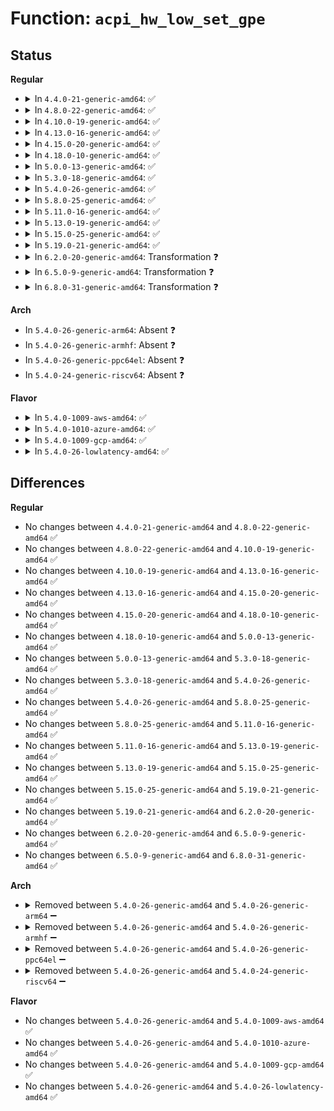 # Function: <code>acpi_hw_low_set_gpe</code>

## Status
<b>Regular</b>
<ul>
<li>
<details>
<summary>In <code>4.4.0-21-generic-amd64</code>: ✅</summary>

```c
acpi_status acpi_hw_low_set_gpe(struct acpi_gpe_event_info * gpe_event_info, u32 action)
```

```json
{
  "name": "acpi_hw_low_set_gpe",
  "collision_type": "Unique Global",
  "inline_type": "No",
  "funcs": [
    {
      "addr": 18446744071583671858,
      "name": "acpi_hw_low_set_gpe",
      "external": true,
      "loc": "drivers/acpi/acpica/hwgpe.c:98",
      "file": "drivers/acpi/acpica/hwgpe.c",
      "inline": "seen, unknown",
      "caller_inline": [],
      "caller_func": [
        "drivers/acpi/acpica/evgpe.c:acpi_ev_remove_gpe_reference",
        "drivers/acpi/acpica/evgpe.c:acpi_ev_finish_gpe",
        "drivers/acpi/acpica/evgpe.c:acpi_ev_gpe_dispatch",
        "drivers/acpi/acpica/evgpe.c:acpi_ev_gpe_dispatch",
        "drivers/acpi/acpica/evxfgpe.c:acpi_set_gpe"
      ]
    }
  ],
  "symbols": [
    {
      "addr": 18446744071583671858,
      "name": "acpi_hw_low_set_gpe",
      "section": ".text",
      "bind": "STB_GLOBAL",
      "size": 197
    }
  ]
}
```
</details>
</li>
<li>
<details>
<summary>In <code>4.8.0-22-generic-amd64</code>: ✅</summary>

```c
acpi_status acpi_hw_low_set_gpe(struct acpi_gpe_event_info * gpe_event_info, u32 action)
```

```json
{
  "name": "acpi_hw_low_set_gpe",
  "collision_type": "Unique Global",
  "inline_type": "No",
  "funcs": [
    {
      "addr": 18446744071583995197,
      "name": "acpi_hw_low_set_gpe",
      "external": true,
      "loc": "drivers/acpi/acpica/hwgpe.c:98",
      "file": "drivers/acpi/acpica/hwgpe.c",
      "inline": "seen, unknown",
      "caller_inline": [],
      "caller_func": [
        "drivers/acpi/acpica/evgpe.c:acpi_ev_gpe_dispatch",
        "drivers/acpi/acpica/evgpe.c:acpi_ev_gpe_dispatch",
        "drivers/acpi/acpica/evgpe.c:acpi_ev_finish_gpe",
        "drivers/acpi/acpica/evgpe.c:acpi_ev_remove_gpe_reference",
        "drivers/acpi/acpica/evxfgpe.c:acpi_set_gpe"
      ]
    }
  ],
  "symbols": [
    {
      "addr": 18446744071583995197,
      "name": "acpi_hw_low_set_gpe",
      "section": ".text",
      "bind": "STB_GLOBAL",
      "size": 197
    }
  ]
}
```
</details>
</li>
<li>
<details>
<summary>In <code>4.10.0-19-generic-amd64</code>: ✅</summary>

```c
acpi_status acpi_hw_low_set_gpe(struct acpi_gpe_event_info * gpe_event_info, u32 action)
```

```json
{
  "name": "acpi_hw_low_set_gpe",
  "collision_type": "Unique Global",
  "inline_type": "No",
  "funcs": [
    {
      "addr": 18446744071584136598,
      "name": "acpi_hw_low_set_gpe",
      "external": true,
      "loc": "drivers/acpi/acpica/hwgpe.c:98",
      "file": "drivers/acpi/acpica/hwgpe.c",
      "inline": "seen, unknown",
      "caller_inline": [],
      "caller_func": [
        "drivers/acpi/acpica/evgpe.c:acpi_ev_gpe_dispatch",
        "drivers/acpi/acpica/evgpe.c:acpi_ev_gpe_dispatch",
        "drivers/acpi/acpica/evgpe.c:acpi_ev_finish_gpe",
        "drivers/acpi/acpica/evgpe.c:acpi_ev_remove_gpe_reference",
        "drivers/acpi/acpica/evgpe.c:acpi_ev_mask_gpe",
        "drivers/acpi/acpica/evgpe.c:acpi_ev_mask_gpe",
        "drivers/acpi/acpica/evxfgpe.c:acpi_set_gpe",
        "drivers/acpi/acpica/evxfgpe.c:acpi_set_gpe"
      ]
    }
  ],
  "symbols": [
    {
      "addr": 18446744071584136598,
      "name": "acpi_hw_low_set_gpe",
      "section": ".text",
      "bind": "STB_GLOBAL",
      "size": 224
    }
  ]
}
```
</details>
</li>
<li>
<details>
<summary>In <code>4.13.0-16-generic-amd64</code>: ✅</summary>

```c
acpi_status acpi_hw_low_set_gpe(struct acpi_gpe_event_info * gpe_event_info, u32 action)
```

```json
{
  "name": "acpi_hw_low_set_gpe",
  "collision_type": "Unique Global",
  "inline_type": "No",
  "funcs": [
    {
      "addr": 18446744071584203723,
      "name": "acpi_hw_low_set_gpe",
      "external": true,
      "loc": "drivers/acpi/acpica/hwgpe.c:98",
      "file": "drivers/acpi/acpica/hwgpe.c",
      "inline": "seen, unknown",
      "caller_inline": [],
      "caller_func": [
        "drivers/acpi/acpica/evgpe.c:acpi_ev_finish_gpe",
        "drivers/acpi/acpica/evgpe.c:acpi_ev_remove_gpe_reference",
        "drivers/acpi/acpica/evgpe.c:acpi_ev_mask_gpe",
        "drivers/acpi/acpica/evgpe.c:acpi_ev_mask_gpe",
        "drivers/acpi/acpica/evxfgpe.c:acpi_set_gpe",
        "drivers/acpi/acpica/evxfgpe.c:acpi_set_gpe"
      ]
    }
  ],
  "symbols": [
    {
      "addr": 18446744071584203723,
      "name": "acpi_hw_low_set_gpe",
      "section": ".text",
      "bind": "STB_GLOBAL",
      "size": 224
    }
  ]
}
```
</details>
</li>
<li>
<details>
<summary>In <code>4.15.0-20-generic-amd64</code>: ✅</summary>

```c
acpi_status acpi_hw_low_set_gpe(struct acpi_gpe_event_info * gpe_event_info, u32 action)
```

```json
{
  "name": "acpi_hw_low_set_gpe",
  "collision_type": "Unique Global",
  "inline_type": "No",
  "funcs": [
    {
      "addr": 18446744071584532464,
      "name": "acpi_hw_low_set_gpe",
      "external": true,
      "loc": "drivers/acpi/acpica/hwgpe.c:98",
      "file": "drivers/acpi/acpica/hwgpe.c",
      "inline": "seen, unknown",
      "caller_inline": [],
      "caller_func": [
        "drivers/acpi/acpica/evgpe.c:acpi_ev_gpe_dispatch",
        "drivers/acpi/acpica/evgpe.c:acpi_ev_gpe_dispatch",
        "drivers/acpi/acpica/evgpe.c:acpi_ev_finish_gpe",
        "drivers/acpi/acpica/evgpe.c:acpi_ev_remove_gpe_reference",
        "drivers/acpi/acpica/evgpe.c:acpi_ev_mask_gpe",
        "drivers/acpi/acpica/evgpe.c:acpi_ev_mask_gpe",
        "drivers/acpi/acpica/evgpeinit.c:acpi_ev_match_gpe_method",
        "drivers/acpi/acpica/evxfgpe.c:acpi_set_gpe",
        "drivers/acpi/acpica/evxfgpe.c:acpi_set_gpe"
      ]
    }
  ],
  "symbols": [
    {
      "addr": 18446744071584532464,
      "name": "acpi_hw_low_set_gpe",
      "section": ".text",
      "bind": "STB_GLOBAL",
      "size": 234
    }
  ]
}
```
</details>
</li>
<li>
<details>
<summary>In <code>4.18.0-10-generic-amd64</code>: ✅</summary>

```c
acpi_status acpi_hw_low_set_gpe(struct acpi_gpe_event_info * gpe_event_info, u32 action)
```

```json
{
  "name": "acpi_hw_low_set_gpe",
  "collision_type": "Unique Global",
  "inline_type": "No",
  "funcs": [
    {
      "addr": 18446744071584756743,
      "name": "acpi_hw_low_set_gpe",
      "external": true,
      "loc": "drivers/acpi/acpica/hwgpe.c:64",
      "file": "drivers/acpi/acpica/hwgpe.c",
      "inline": "seen, unknown",
      "caller_inline": [],
      "caller_func": [
        "drivers/acpi/acpica/evgpe.c:acpi_ev_gpe_dispatch",
        "drivers/acpi/acpica/evgpe.c:acpi_ev_gpe_dispatch",
        "drivers/acpi/acpica/evgpe.c:acpi_ev_finish_gpe",
        "drivers/acpi/acpica/evgpe.c:acpi_ev_remove_gpe_reference",
        "drivers/acpi/acpica/evgpe.c:acpi_ev_mask_gpe",
        "drivers/acpi/acpica/evgpe.c:acpi_ev_mask_gpe",
        "drivers/acpi/acpica/evgpe.c:acpi_ev_enable_gpe",
        "drivers/acpi/acpica/evgpeinit.c:acpi_ev_match_gpe_method",
        "drivers/acpi/acpica/evxfgpe.c:acpi_set_gpe",
        "drivers/acpi/acpica/evxfgpe.c:acpi_set_gpe"
      ]
    }
  ],
  "symbols": [
    {
      "addr": 18446744071584756743,
      "name": "acpi_hw_low_set_gpe",
      "section": ".text",
      "bind": "STB_GLOBAL",
      "size": 237
    }
  ]
}
```
</details>
</li>
<li>
<details>
<summary>In <code>5.0.0-13-generic-amd64</code>: ✅</summary>

```c
acpi_status acpi_hw_low_set_gpe(struct acpi_gpe_event_info * gpe_event_info, u32 action)
```

```json
{
  "name": "acpi_hw_low_set_gpe",
  "collision_type": "Unique Global",
  "inline_type": "No",
  "funcs": [
    {
      "addr": 18446744071584858322,
      "name": "acpi_hw_low_set_gpe",
      "external": true,
      "loc": "drivers/acpi/acpica/hwgpe.c:64",
      "file": "drivers/acpi/acpica/hwgpe.c",
      "inline": "seen, unknown",
      "caller_inline": [],
      "caller_func": [
        "drivers/acpi/acpica/evgpe.c:acpi_ev_gpe_dispatch",
        "drivers/acpi/acpica/evgpe.c:acpi_ev_gpe_dispatch",
        "drivers/acpi/acpica/evgpe.c:acpi_ev_finish_gpe",
        "drivers/acpi/acpica/evgpe.c:acpi_ev_remove_gpe_reference",
        "drivers/acpi/acpica/evgpe.c:acpi_ev_mask_gpe",
        "drivers/acpi/acpica/evgpe.c:acpi_ev_mask_gpe",
        "drivers/acpi/acpica/evgpe.c:acpi_ev_enable_gpe",
        "drivers/acpi/acpica/evgpeinit.c:acpi_ev_match_gpe_method",
        "drivers/acpi/acpica/evxfgpe.c:acpi_set_gpe",
        "drivers/acpi/acpica/evxfgpe.c:acpi_set_gpe"
      ]
    }
  ],
  "symbols": [
    {
      "addr": 18446744071584858322,
      "name": "acpi_hw_low_set_gpe",
      "section": ".text",
      "bind": "STB_GLOBAL",
      "size": 237
    }
  ]
}
```
</details>
</li>
<li>
<details>
<summary>In <code>5.3.0-18-generic-amd64</code>: ✅</summary>

```c
acpi_status acpi_hw_low_set_gpe(struct acpi_gpe_event_info * gpe_event_info, u32 action)
```

```json
{
  "name": "acpi_hw_low_set_gpe",
  "collision_type": "Unique Global",
  "inline_type": "No",
  "funcs": [
    {
      "addr": 18446744071585062066,
      "name": "acpi_hw_low_set_gpe",
      "external": true,
      "loc": "drivers/acpi/acpica/hwgpe.c:64",
      "file": "drivers/acpi/acpica/hwgpe.c",
      "inline": "seen, unknown",
      "caller_inline": [],
      "caller_func": [
        "drivers/acpi/acpica/evgpe.c:acpi_ev_gpe_dispatch",
        "drivers/acpi/acpica/evgpe.c:acpi_ev_gpe_dispatch",
        "drivers/acpi/acpica/evgpe.c:acpi_ev_finish_gpe",
        "drivers/acpi/acpica/evgpe.c:acpi_ev_remove_gpe_reference",
        "drivers/acpi/acpica/evgpe.c:acpi_ev_mask_gpe",
        "drivers/acpi/acpica/evgpe.c:acpi_ev_mask_gpe",
        "drivers/acpi/acpica/evgpe.c:acpi_ev_enable_gpe",
        "drivers/acpi/acpica/evgpeinit.c:acpi_ev_match_gpe_method",
        "drivers/acpi/acpica/evxfgpe.c:acpi_set_gpe",
        "drivers/acpi/acpica/evxfgpe.c:acpi_set_gpe"
      ]
    }
  ],
  "symbols": [
    {
      "addr": 18446744071585062066,
      "name": "acpi_hw_low_set_gpe",
      "section": ".text",
      "bind": "STB_GLOBAL",
      "size": 239
    }
  ]
}
```
</details>
</li>
<li>
<details>
<summary>In <code>5.4.0-26-generic-amd64</code>: ✅</summary>

```c
acpi_status acpi_hw_low_set_gpe(struct acpi_gpe_event_info * gpe_event_info, u32 action)
```

```json
{
  "name": "acpi_hw_low_set_gpe",
  "collision_type": "Unique Global",
  "inline_type": "No",
  "funcs": [
    {
      "addr": 18446744071585198294,
      "name": "acpi_hw_low_set_gpe",
      "external": true,
      "loc": "drivers/acpi/acpica/hwgpe.c:64",
      "file": "drivers/acpi/acpica/hwgpe.c",
      "inline": "seen, unknown",
      "caller_inline": [],
      "caller_func": [
        "drivers/acpi/acpica/evgpe.c:acpi_ev_gpe_dispatch",
        "drivers/acpi/acpica/evgpe.c:acpi_ev_gpe_dispatch",
        "drivers/acpi/acpica/evgpe.c:acpi_ev_finish_gpe",
        "drivers/acpi/acpica/evgpe.c:acpi_ev_remove_gpe_reference",
        "drivers/acpi/acpica/evgpe.c:acpi_ev_mask_gpe",
        "drivers/acpi/acpica/evgpe.c:acpi_ev_mask_gpe",
        "drivers/acpi/acpica/evgpe.c:acpi_ev_enable_gpe",
        "drivers/acpi/acpica/evgpeinit.c:acpi_ev_match_gpe_method",
        "drivers/acpi/acpica/evxfgpe.c:acpi_set_gpe",
        "drivers/acpi/acpica/evxfgpe.c:acpi_set_gpe"
      ]
    }
  ],
  "symbols": [
    {
      "addr": 18446744071585198294,
      "name": "acpi_hw_low_set_gpe",
      "section": ".text",
      "bind": "STB_GLOBAL",
      "size": 239
    }
  ]
}
```
</details>
</li>
<li>
<details>
<summary>In <code>5.8.0-25-generic-amd64</code>: ✅</summary>

```c
acpi_status acpi_hw_low_set_gpe(struct acpi_gpe_event_info * gpe_event_info, u32 action)
```

```json
{
  "name": "acpi_hw_low_set_gpe",
  "collision_type": "Unique Global",
  "inline_type": "No",
  "funcs": [
    {
      "addr": 18446744071585903689,
      "name": "acpi_hw_low_set_gpe",
      "external": true,
      "loc": "drivers/acpi/acpica/hwgpe.c:64",
      "file": "drivers/acpi/acpica/hwgpe.c",
      "inline": "seen, unknown",
      "caller_inline": [],
      "caller_func": [
        "drivers/acpi/acpica/evgpe.c:acpi_ev_gpe_dispatch",
        "drivers/acpi/acpica/evgpe.c:acpi_ev_gpe_dispatch",
        "drivers/acpi/acpica/evgpe.c:acpi_ev_finish_gpe",
        "drivers/acpi/acpica/evgpe.c:acpi_ev_remove_gpe_reference",
        "drivers/acpi/acpica/evgpe.c:acpi_ev_mask_gpe",
        "drivers/acpi/acpica/evgpe.c:acpi_ev_mask_gpe",
        "drivers/acpi/acpica/evgpe.c:acpi_ev_enable_gpe",
        "drivers/acpi/acpica/evgpeinit.c:acpi_ev_match_gpe_method",
        "drivers/acpi/acpica/evxfgpe.c:acpi_set_gpe",
        "drivers/acpi/acpica/evxfgpe.c:acpi_set_gpe"
      ]
    }
  ],
  "symbols": [
    {
      "addr": 18446744071585903689,
      "name": "acpi_hw_low_set_gpe",
      "section": ".text",
      "bind": "STB_GLOBAL",
      "size": 239
    }
  ]
}
```
</details>
</li>
<li>
<details>
<summary>In <code>5.11.0-16-generic-amd64</code>: ✅</summary>

```c
acpi_status acpi_hw_low_set_gpe(struct acpi_gpe_event_info * gpe_event_info, u32 action)
```

```json
{
  "name": "acpi_hw_low_set_gpe",
  "collision_type": "Unique Global",
  "inline_type": "No",
  "funcs": [
    {
      "addr": 18446744071586025303,
      "name": "acpi_hw_low_set_gpe",
      "external": true,
      "loc": "drivers/acpi/acpica/hwgpe.c:134",
      "file": "drivers/acpi/acpica/hwgpe.c",
      "inline": "seen, unknown",
      "caller_inline": [],
      "caller_func": [
        "drivers/acpi/acpica/evgpe.c:acpi_ev_gpe_dispatch",
        "drivers/acpi/acpica/evgpe.c:acpi_ev_gpe_dispatch",
        "drivers/acpi/acpica/evgpe.c:acpi_ev_finish_gpe",
        "drivers/acpi/acpica/evgpe.c:acpi_ev_remove_gpe_reference",
        "drivers/acpi/acpica/evgpe.c:acpi_ev_mask_gpe",
        "drivers/acpi/acpica/evgpe.c:acpi_ev_mask_gpe",
        "drivers/acpi/acpica/evgpe.c:acpi_ev_enable_gpe",
        "drivers/acpi/acpica/evgpeinit.c:acpi_ev_match_gpe_method",
        "drivers/acpi/acpica/evxfgpe.c:acpi_set_gpe",
        "drivers/acpi/acpica/evxfgpe.c:acpi_set_gpe"
      ]
    }
  ],
  "symbols": [
    {
      "addr": 18446744071586025303,
      "name": "acpi_hw_low_set_gpe",
      "section": ".text",
      "bind": "STB_GLOBAL",
      "size": 239
    }
  ]
}
```
</details>
</li>
<li>
<details>
<summary>In <code>5.13.0-19-generic-amd64</code>: ✅</summary>

```c
acpi_status acpi_hw_low_set_gpe(struct acpi_gpe_event_info * gpe_event_info, u32 action)
```

```json
{
  "name": "acpi_hw_low_set_gpe",
  "collision_type": "Unique Global",
  "inline_type": "No",
  "funcs": [
    {
      "addr": 18446744071585902319,
      "name": "acpi_hw_low_set_gpe",
      "external": true,
      "loc": "drivers/acpi/acpica/hwgpe.c:134",
      "file": "drivers/acpi/acpica/hwgpe.c",
      "inline": "seen, unknown",
      "caller_inline": [],
      "caller_func": [
        "drivers/acpi/acpica/evgpe.c:acpi_ev_gpe_dispatch",
        "drivers/acpi/acpica/evgpe.c:acpi_ev_gpe_dispatch",
        "drivers/acpi/acpica/evgpe.c:acpi_ev_finish_gpe",
        "drivers/acpi/acpica/evgpe.c:acpi_ev_remove_gpe_reference",
        "drivers/acpi/acpica/evgpe.c:acpi_ev_mask_gpe",
        "drivers/acpi/acpica/evgpe.c:acpi_ev_mask_gpe",
        "drivers/acpi/acpica/evgpe.c:acpi_ev_enable_gpe",
        "drivers/acpi/acpica/evgpeinit.c:acpi_ev_match_gpe_method",
        "drivers/acpi/acpica/evxfgpe.c:acpi_set_gpe",
        "drivers/acpi/acpica/evxfgpe.c:acpi_set_gpe"
      ]
    }
  ],
  "symbols": [
    {
      "addr": 18446744071585902319,
      "name": "acpi_hw_low_set_gpe",
      "section": ".text",
      "bind": "STB_GLOBAL",
      "size": 235
    }
  ]
}
```
</details>
</li>
<li>
<details>
<summary>In <code>5.15.0-25-generic-amd64</code>: ✅</summary>

```c
acpi_status acpi_hw_low_set_gpe(struct acpi_gpe_event_info * gpe_event_info, u32 action)
```

```json
{
  "name": "acpi_hw_low_set_gpe",
  "collision_type": "Unique Global",
  "inline_type": "No",
  "funcs": [
    {
      "addr": 18446744071586389846,
      "name": "acpi_hw_low_set_gpe",
      "external": true,
      "loc": "drivers/acpi/acpica/hwgpe.c:134",
      "file": "drivers/acpi/acpica/hwgpe.c",
      "inline": "seen, unknown",
      "caller_inline": [],
      "caller_func": [
        "drivers/acpi/acpica/evgpe.c:acpi_ev_gpe_dispatch",
        "drivers/acpi/acpica/evgpe.c:acpi_ev_gpe_dispatch",
        "drivers/acpi/acpica/evgpe.c:acpi_ev_finish_gpe",
        "drivers/acpi/acpica/evgpe.c:acpi_ev_remove_gpe_reference",
        "drivers/acpi/acpica/evgpe.c:acpi_ev_mask_gpe",
        "drivers/acpi/acpica/evgpe.c:acpi_ev_mask_gpe",
        "drivers/acpi/acpica/evgpe.c:acpi_ev_enable_gpe",
        "drivers/acpi/acpica/evgpeinit.c:acpi_ev_match_gpe_method",
        "drivers/acpi/acpica/evxfgpe.c:acpi_set_gpe",
        "drivers/acpi/acpica/evxfgpe.c:acpi_set_gpe"
      ]
    }
  ],
  "symbols": [
    {
      "addr": 18446744071586389846,
      "name": "acpi_hw_low_set_gpe",
      "section": ".text",
      "bind": "STB_GLOBAL",
      "size": 235
    }
  ]
}
```
</details>
</li>
<li>
<details>
<summary>In <code>5.19.0-21-generic-amd64</code>: ✅</summary>

```c
acpi_status acpi_hw_low_set_gpe(struct acpi_gpe_event_info * gpe_event_info, u32 action)
```

```json
{
  "name": "acpi_hw_low_set_gpe",
  "collision_type": "Unique Global",
  "inline_type": "No",
  "funcs": [
    {
      "addr": 18446744071587638545,
      "name": "acpi_hw_low_set_gpe",
      "external": true,
      "loc": "drivers/acpi/acpica/hwgpe.c:134",
      "file": "drivers/acpi/acpica/hwgpe.c",
      "inline": "seen, unknown",
      "caller_inline": [],
      "caller_func": [
        "drivers/acpi/acpica/evgpe.c:acpi_ev_gpe_dispatch",
        "drivers/acpi/acpica/evgpe.c:acpi_ev_gpe_dispatch",
        "drivers/acpi/acpica/evgpe.c:acpi_ev_finish_gpe",
        "drivers/acpi/acpica/evgpe.c:acpi_ev_remove_gpe_reference",
        "drivers/acpi/acpica/evgpe.c:acpi_ev_mask_gpe",
        "drivers/acpi/acpica/evgpe.c:acpi_ev_mask_gpe",
        "drivers/acpi/acpica/evgpe.c:acpi_ev_enable_gpe",
        "drivers/acpi/acpica/evgpeinit.c:acpi_ev_match_gpe_method",
        "drivers/acpi/acpica/evxfgpe.c:acpi_set_gpe",
        "drivers/acpi/acpica/evxfgpe.c:acpi_set_gpe"
      ]
    }
  ],
  "symbols": [
    {
      "addr": 18446744071587638545,
      "name": "acpi_hw_low_set_gpe",
      "section": ".text",
      "bind": "STB_GLOBAL",
      "size": 252
    }
  ]
}
```
</details>
</li>
<li>
<details>
<summary>In <code>6.2.0-20-generic-amd64</code>: Transformation ❓</summary>

```c
acpi_status acpi_hw_low_set_gpe(struct acpi_gpe_event_info * gpe_event_info, u32 action)
```

```json
{
  "name": "acpi_hw_low_set_gpe",
  "collision_type": "Unique Global",
  "inline_type": "No",
  "funcs": [
    {
      "addr": 0,
      "name": "acpi_hw_low_set_gpe",
      "external": true,
      "loc": "drivers/acpi/acpica/hwgpe.c:134",
      "file": "drivers/acpi/acpica/hwgpe.c",
      "inline": "seen, unknown",
      "caller_inline": [],
      "caller_func": [
        "drivers/acpi/acpica/evgpe.c:acpi_ev_gpe_dispatch",
        "drivers/acpi/acpica/evgpe.c:acpi_ev_gpe_dispatch",
        "drivers/acpi/acpica/evgpe.c:acpi_ev_gpe_dispatch",
        "drivers/acpi/acpica/evgpe.c:acpi_ev_asynch_execute_gpe_method",
        "drivers/acpi/acpica/evgpe.c:acpi_ev_remove_gpe_reference",
        "drivers/acpi/acpica/evgpe.c:acpi_ev_add_gpe_reference",
        "drivers/acpi/acpica/evgpe.c:acpi_ev_mask_gpe",
        "drivers/acpi/acpica/evgpe.c:acpi_ev_mask_gpe",
        "drivers/acpi/acpica/evgpeinit.c:acpi_ev_match_gpe_method",
        "drivers/acpi/acpica/evxfgpe.c:acpi_set_gpe",
        "drivers/acpi/acpica/evxfgpe.c:acpi_set_gpe"
      ]
    }
  ],
  "symbols": [
    {
      "addr": 18446744071596220533,
      "name": "acpi_hw_low_set_gpe.cold",
      "section": ".text",
      "bind": "STB_LOCAL",
      "size": 37
    },
    {
      "addr": 18446744071588938960,
      "name": "acpi_hw_low_set_gpe",
      "section": ".text",
      "bind": "STB_GLOBAL",
      "size": 337
    }
  ]
}
```
</details>
</li>
<li>
<details>
<summary>In <code>6.5.0-9-generic-amd64</code>: Transformation ❓</summary>

```c
acpi_status acpi_hw_low_set_gpe(struct acpi_gpe_event_info * gpe_event_info, u32 action)
```

```json
{
  "name": "acpi_hw_low_set_gpe",
  "collision_type": "Unique Global",
  "inline_type": "No",
  "funcs": [
    {
      "addr": 0,
      "name": "acpi_hw_low_set_gpe",
      "external": true,
      "loc": "drivers/acpi/acpica/hwgpe.c:134",
      "file": "drivers/acpi/acpica/hwgpe.c",
      "inline": "seen, unknown",
      "caller_inline": [],
      "caller_func": [
        "drivers/acpi/acpica/evgpe.c:acpi_ev_gpe_dispatch",
        "drivers/acpi/acpica/evgpe.c:acpi_ev_gpe_dispatch",
        "drivers/acpi/acpica/evgpe.c:acpi_ev_gpe_dispatch",
        "drivers/acpi/acpica/evgpe.c:acpi_ev_asynch_execute_gpe_method",
        "drivers/acpi/acpica/evgpe.c:acpi_ev_remove_gpe_reference",
        "drivers/acpi/acpica/evgpe.c:acpi_ev_add_gpe_reference",
        "drivers/acpi/acpica/evgpe.c:acpi_ev_mask_gpe",
        "drivers/acpi/acpica/evgpe.c:acpi_ev_mask_gpe",
        "drivers/acpi/acpica/evgpeinit.c:acpi_ev_match_gpe_method",
        "drivers/acpi/acpica/evxfgpe.c:acpi_set_gpe",
        "drivers/acpi/acpica/evxfgpe.c:acpi_set_gpe"
      ]
    }
  ],
  "symbols": [
    {
      "addr": 18446744071596747082,
      "name": "acpi_hw_low_set_gpe.cold",
      "section": ".text",
      "bind": "STB_LOCAL",
      "size": 60
    },
    {
      "addr": 18446744071589228960,
      "name": "acpi_hw_low_set_gpe",
      "section": ".text",
      "bind": "STB_GLOBAL",
      "size": 342
    }
  ]
}
```
</details>
</li>
<li>
<details>
<summary>In <code>6.8.0-31-generic-amd64</code>: Transformation ❓</summary>

```c
acpi_status acpi_hw_low_set_gpe(struct acpi_gpe_event_info * gpe_event_info, u32 action)
```

```json
{
  "name": "acpi_hw_low_set_gpe",
  "collision_type": "Unique Global",
  "inline_type": "No",
  "funcs": [
    {
      "addr": 0,
      "name": "acpi_hw_low_set_gpe",
      "external": true,
      "loc": "drivers/acpi/acpica/hwgpe.c:134",
      "file": "drivers/acpi/acpica/hwgpe.c",
      "inline": "seen, unknown",
      "caller_inline": [],
      "caller_func": [
        "drivers/acpi/acpica/evgpe.c:acpi_ev_gpe_dispatch",
        "drivers/acpi/acpica/evgpe.c:acpi_ev_gpe_dispatch",
        "drivers/acpi/acpica/evgpe.c:acpi_ev_gpe_dispatch",
        "drivers/acpi/acpica/evgpe.c:acpi_ev_asynch_execute_gpe_method",
        "drivers/acpi/acpica/evgpe.c:acpi_ev_remove_gpe_reference",
        "drivers/acpi/acpica/evgpe.c:acpi_ev_add_gpe_reference",
        "drivers/acpi/acpica/evgpe.c:acpi_ev_mask_gpe",
        "drivers/acpi/acpica/evgpe.c:acpi_ev_mask_gpe",
        "drivers/acpi/acpica/evgpeinit.c:acpi_ev_match_gpe_method",
        "drivers/acpi/acpica/evxfgpe.c:acpi_set_gpe",
        "drivers/acpi/acpica/evxfgpe.c:acpi_set_gpe"
      ]
    }
  ],
  "symbols": [
    {
      "addr": 18446744071597655710,
      "name": "acpi_hw_low_set_gpe.cold",
      "section": ".text",
      "bind": "STB_LOCAL",
      "size": 60
    },
    {
      "addr": 18446744071589535472,
      "name": "acpi_hw_low_set_gpe",
      "section": ".text",
      "bind": "STB_GLOBAL",
      "size": 342
    }
  ]
}
```
</details>
</li>
</ul>
<b>Arch</b>
<ul>
<li>
In <code>5.4.0-26-generic-arm64</code>: Absent ❓
</li>
<li>
In <code>5.4.0-26-generic-armhf</code>: Absent ❓
</li>
<li>
In <code>5.4.0-26-generic-ppc64el</code>: Absent ❓
</li>
<li>
In <code>5.4.0-24-generic-riscv64</code>: Absent ❓
</li>
</ul>
<b>Flavor</b>
<ul>
<li>
<details>
<summary>In <code>5.4.0-1009-aws-amd64</code>: ✅</summary>

```c
acpi_status acpi_hw_low_set_gpe(struct acpi_gpe_event_info * gpe_event_info, u32 action)
```

```json
{
  "name": "acpi_hw_low_set_gpe",
  "collision_type": "Unique Global",
  "inline_type": "No",
  "funcs": [
    {
      "addr": 18446744071585073068,
      "name": "acpi_hw_low_set_gpe",
      "external": true,
      "loc": "drivers/acpi/acpica/hwgpe.c:64",
      "file": "drivers/acpi/acpica/hwgpe.c",
      "inline": "seen, unknown",
      "caller_inline": [],
      "caller_func": [
        "drivers/acpi/acpica/evgpe.c:acpi_ev_gpe_dispatch",
        "drivers/acpi/acpica/evgpe.c:acpi_ev_gpe_dispatch",
        "drivers/acpi/acpica/evgpe.c:acpi_ev_finish_gpe",
        "drivers/acpi/acpica/evgpe.c:acpi_ev_remove_gpe_reference",
        "drivers/acpi/acpica/evgpe.c:acpi_ev_mask_gpe",
        "drivers/acpi/acpica/evgpe.c:acpi_ev_mask_gpe",
        "drivers/acpi/acpica/evgpe.c:acpi_ev_enable_gpe",
        "drivers/acpi/acpica/evgpeinit.c:acpi_ev_match_gpe_method",
        "drivers/acpi/acpica/evxfgpe.c:acpi_set_gpe",
        "drivers/acpi/acpica/evxfgpe.c:acpi_set_gpe"
      ]
    }
  ],
  "symbols": [
    {
      "addr": 18446744071585073068,
      "name": "acpi_hw_low_set_gpe",
      "section": ".text",
      "bind": "STB_GLOBAL",
      "size": 234
    }
  ]
}
```
</details>
</li>
<li>
<details>
<summary>In <code>5.4.0-1010-azure-amd64</code>: ✅</summary>

```c
acpi_status acpi_hw_low_set_gpe(struct acpi_gpe_event_info * gpe_event_info, u32 action)
```

```json
{
  "name": "acpi_hw_low_set_gpe",
  "collision_type": "Unique Global",
  "inline_type": "No",
  "funcs": [
    {
      "addr": 18446744071584988542,
      "name": "acpi_hw_low_set_gpe",
      "external": true,
      "loc": "drivers/acpi/acpica/hwgpe.c:64",
      "file": "drivers/acpi/acpica/hwgpe.c",
      "inline": "seen, unknown",
      "caller_inline": [],
      "caller_func": [
        "drivers/acpi/acpica/evgpe.c:acpi_ev_gpe_dispatch",
        "drivers/acpi/acpica/evgpe.c:acpi_ev_gpe_dispatch",
        "drivers/acpi/acpica/evgpe.c:acpi_ev_finish_gpe",
        "drivers/acpi/acpica/evgpe.c:acpi_ev_remove_gpe_reference",
        "drivers/acpi/acpica/evgpe.c:acpi_ev_mask_gpe",
        "drivers/acpi/acpica/evgpe.c:acpi_ev_mask_gpe",
        "drivers/acpi/acpica/evgpe.c:acpi_ev_enable_gpe",
        "drivers/acpi/acpica/evgpeinit.c:acpi_ev_match_gpe_method",
        "drivers/acpi/acpica/evxfgpe.c:acpi_set_gpe",
        "drivers/acpi/acpica/evxfgpe.c:acpi_set_gpe"
      ]
    }
  ],
  "symbols": [
    {
      "addr": 18446744071584988542,
      "name": "acpi_hw_low_set_gpe",
      "section": ".text",
      "bind": "STB_GLOBAL",
      "size": 234
    }
  ]
}
```
</details>
</li>
<li>
<details>
<summary>In <code>5.4.0-1009-gcp-amd64</code>: ✅</summary>

```c
acpi_status acpi_hw_low_set_gpe(struct acpi_gpe_event_info * gpe_event_info, u32 action)
```

```json
{
  "name": "acpi_hw_low_set_gpe",
  "collision_type": "Unique Global",
  "inline_type": "No",
  "funcs": [
    {
      "addr": 18446744071585149878,
      "name": "acpi_hw_low_set_gpe",
      "external": true,
      "loc": "drivers/acpi/acpica/hwgpe.c:64",
      "file": "drivers/acpi/acpica/hwgpe.c",
      "inline": "seen, unknown",
      "caller_inline": [],
      "caller_func": [
        "drivers/acpi/acpica/evgpe.c:acpi_ev_gpe_dispatch",
        "drivers/acpi/acpica/evgpe.c:acpi_ev_gpe_dispatch",
        "drivers/acpi/acpica/evgpe.c:acpi_ev_finish_gpe",
        "drivers/acpi/acpica/evgpe.c:acpi_ev_remove_gpe_reference",
        "drivers/acpi/acpica/evgpe.c:acpi_ev_mask_gpe",
        "drivers/acpi/acpica/evgpe.c:acpi_ev_mask_gpe",
        "drivers/acpi/acpica/evgpe.c:acpi_ev_enable_gpe",
        "drivers/acpi/acpica/evgpeinit.c:acpi_ev_match_gpe_method",
        "drivers/acpi/acpica/evxfgpe.c:acpi_set_gpe",
        "drivers/acpi/acpica/evxfgpe.c:acpi_set_gpe"
      ]
    }
  ],
  "symbols": [
    {
      "addr": 18446744071585149878,
      "name": "acpi_hw_low_set_gpe",
      "section": ".text",
      "bind": "STB_GLOBAL",
      "size": 239
    }
  ]
}
```
</details>
</li>
<li>
<details>
<summary>In <code>5.4.0-26-lowlatency-amd64</code>: ✅</summary>

```c
acpi_status acpi_hw_low_set_gpe(struct acpi_gpe_event_info * gpe_event_info, u32 action)
```

```json
{
  "name": "acpi_hw_low_set_gpe",
  "collision_type": "Unique Global",
  "inline_type": "No",
  "funcs": [
    {
      "addr": 18446744071585256038,
      "name": "acpi_hw_low_set_gpe",
      "external": true,
      "loc": "drivers/acpi/acpica/hwgpe.c:64",
      "file": "drivers/acpi/acpica/hwgpe.c",
      "inline": "seen, unknown",
      "caller_inline": [],
      "caller_func": [
        "drivers/acpi/acpica/evgpe.c:acpi_ev_gpe_dispatch",
        "drivers/acpi/acpica/evgpe.c:acpi_ev_gpe_dispatch",
        "drivers/acpi/acpica/evgpe.c:acpi_ev_finish_gpe",
        "drivers/acpi/acpica/evgpe.c:acpi_ev_remove_gpe_reference",
        "drivers/acpi/acpica/evgpe.c:acpi_ev_mask_gpe",
        "drivers/acpi/acpica/evgpe.c:acpi_ev_mask_gpe",
        "drivers/acpi/acpica/evgpe.c:acpi_ev_enable_gpe",
        "drivers/acpi/acpica/evgpeinit.c:acpi_ev_match_gpe_method",
        "drivers/acpi/acpica/evxfgpe.c:acpi_set_gpe",
        "drivers/acpi/acpica/evxfgpe.c:acpi_set_gpe"
      ]
    }
  ],
  "symbols": [
    {
      "addr": 18446744071585256038,
      "name": "acpi_hw_low_set_gpe",
      "section": ".text",
      "bind": "STB_GLOBAL",
      "size": 239
    }
  ]
}
```
</details>
</li>
</ul>

## Differences
<b>Regular</b>
<ul>
<li>
No changes between <code>4.4.0-21-generic-amd64</code> and <code>4.8.0-22-generic-amd64</code> ✅
</li>
<li>
No changes between <code>4.8.0-22-generic-amd64</code> and <code>4.10.0-19-generic-amd64</code> ✅
</li>
<li>
No changes between <code>4.10.0-19-generic-amd64</code> and <code>4.13.0-16-generic-amd64</code> ✅
</li>
<li>
No changes between <code>4.13.0-16-generic-amd64</code> and <code>4.15.0-20-generic-amd64</code> ✅
</li>
<li>
No changes between <code>4.15.0-20-generic-amd64</code> and <code>4.18.0-10-generic-amd64</code> ✅
</li>
<li>
No changes between <code>4.18.0-10-generic-amd64</code> and <code>5.0.0-13-generic-amd64</code> ✅
</li>
<li>
No changes between <code>5.0.0-13-generic-amd64</code> and <code>5.3.0-18-generic-amd64</code> ✅
</li>
<li>
No changes between <code>5.3.0-18-generic-amd64</code> and <code>5.4.0-26-generic-amd64</code> ✅
</li>
<li>
No changes between <code>5.4.0-26-generic-amd64</code> and <code>5.8.0-25-generic-amd64</code> ✅
</li>
<li>
No changes between <code>5.8.0-25-generic-amd64</code> and <code>5.11.0-16-generic-amd64</code> ✅
</li>
<li>
No changes between <code>5.11.0-16-generic-amd64</code> and <code>5.13.0-19-generic-amd64</code> ✅
</li>
<li>
No changes between <code>5.13.0-19-generic-amd64</code> and <code>5.15.0-25-generic-amd64</code> ✅
</li>
<li>
No changes between <code>5.15.0-25-generic-amd64</code> and <code>5.19.0-21-generic-amd64</code> ✅
</li>
<li>
No changes between <code>5.19.0-21-generic-amd64</code> and <code>6.2.0-20-generic-amd64</code> ✅
</li>
<li>
No changes between <code>6.2.0-20-generic-amd64</code> and <code>6.5.0-9-generic-amd64</code> ✅
</li>
<li>
No changes between <code>6.5.0-9-generic-amd64</code> and <code>6.8.0-31-generic-amd64</code> ✅
</li>
</ul>
<b>Arch</b>
<ul>
<li>
<details>
<summary>Removed between <code>5.4.0-26-generic-amd64</code> and <code>5.4.0-26-generic-arm64</code> ➖</summary>

```c
acpi_status acpi_hw_low_set_gpe(struct acpi_gpe_event_info * gpe_event_info, u32 action)
```
</details>
</li>
<li>
<details>
<summary>Removed between <code>5.4.0-26-generic-amd64</code> and <code>5.4.0-26-generic-armhf</code> ➖</summary>

```c
acpi_status acpi_hw_low_set_gpe(struct acpi_gpe_event_info * gpe_event_info, u32 action)
```
</details>
</li>
<li>
<details>
<summary>Removed between <code>5.4.0-26-generic-amd64</code> and <code>5.4.0-26-generic-ppc64el</code> ➖</summary>

```c
acpi_status acpi_hw_low_set_gpe(struct acpi_gpe_event_info * gpe_event_info, u32 action)
```
</details>
</li>
<li>
<details>
<summary>Removed between <code>5.4.0-26-generic-amd64</code> and <code>5.4.0-24-generic-riscv64</code> ➖</summary>

```c
acpi_status acpi_hw_low_set_gpe(struct acpi_gpe_event_info * gpe_event_info, u32 action)
```
</details>
</li>
</ul>
<b>Flavor</b>
<ul>
<li>
No changes between <code>5.4.0-26-generic-amd64</code> and <code>5.4.0-1009-aws-amd64</code> ✅
</li>
<li>
No changes between <code>5.4.0-26-generic-amd64</code> and <code>5.4.0-1010-azure-amd64</code> ✅
</li>
<li>
No changes between <code>5.4.0-26-generic-amd64</code> and <code>5.4.0-1009-gcp-amd64</code> ✅
</li>
<li>
No changes between <code>5.4.0-26-generic-amd64</code> and <code>5.4.0-26-lowlatency-amd64</code> ✅
</li>
</ul>
